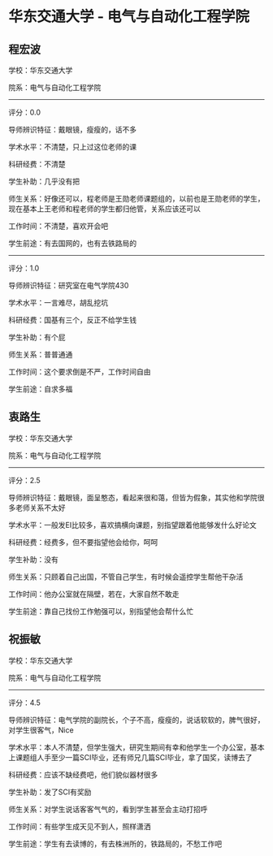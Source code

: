 # 华东交通大学 - 电气与自动化工程学院

## 程宏波

学校：华东交通大学

院系：电气与自动化工程学院

* * *

评分：0.0

导师辨识特征：戴眼镜，瘦瘦的，话不多

学术水平：不清楚，只上过这位老师的课

科研经费：不清楚

学生补助：几乎没有把

师生关系：好像还可以，程老师是王勋老师课题组的，以前也是王勋老师的学生，现在基本上王老师和程老师的学生都归他管，关系应该还可以

工作时间：不清楚，喜欢开会吧

学生前途：有去国网的，也有去铁路局的

* * *

评分：1.0

导师辨识特征：研究室在电气学院430

学术水平：一言难尽，胡乱挖坑

科研经费：国基有三个，反正不给学生钱

学生补助：有个屁

师生关系：普普通通

工作时间：这个要求倒是不严，工作时间自由

学生前途：自求多福

## 衷路生

学校：华东交通大学

院系：电气与自动化工程学院

* * *

评分：2.5

导师辨识特征：戴眼镜，面呈憨态，看起来很和蔼，但皆为假象，其实他和学院很多老师关系不太好

学术水平：一般发EI比较多，喜欢搞横向课题，别指望跟着他能够发什么好论文

科研经费：经费多，但不要指望他会给你，呵呵

学生补助：没有

师生关系：只顾着自己出国，不管自己学生，有时候会遥控学生帮他干杂活

工作时间：他办公室就在隔壁，若在，大家自然不敢走

学生前途：靠自己找份工作勉强可以，别指望他会帮什么忙

## 祝振敏

学校：华东交通大学

院系：电气与自动化工程学院

* * *

评分：4.5

导师辨识特征：电气学院的副院长，个子不高，瘦瘦的，说话软软的，脾气很好，对学生很客气，Nice

学术水平：本人不清楚，但学生强大，研究生期间有幸和他学生一个办公室，基本上课题组人手至少一篇SCI毕业，还有师兄几篇SCI毕业，拿了国奖，读博去了

科研经费：应该不缺经费吧，他们貌似器材很多

学生补助：发了SCI有奖励

师生关系：对学生说话客客气气的，看到学生甚至会主动打招呼

工作时间：有些学生成天见不到人，照样潇洒

学生前途：学生有去读博的，有去株洲所的，铁路局的，不愁工作吧
